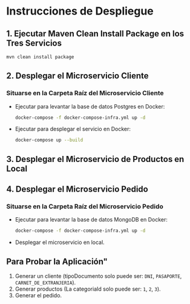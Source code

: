 # Instrucciones de Despliegue

## 1. Ejecutar Maven Clean Install Package en los Tres Servicios
```sh
mvn clean install package
```

## 2. Desplegar el Microservicio Cliente
### Situarse en la Carpeta Raíz del Microservicio Cliente
- Ejecutar para levantar la base de datos Postgres en Docker:
  ```sh
  docker-compose -f docker-compose-infra.yml up -d
  ```
- Ejecutar para desplegar el servicio en Docker:
  ```sh
  docker-compose up --build
  ```

## 3. Desplegar el Microservicio de Productos en Local

## 4. Desplegar el Microservicio Pedido
### Situarse en la Carpeta Raíz del Microservicio Pedido
- Ejecutar para levantar la base de datos MongoDB en Docker:
  ```sh
  docker-compose -f docker-compose-infra.yml up -d
  ```
- Desplegar el microservicio en local.

## Para Probar la Aplicación"
1. Generar un cliente (tipoDocumento solo puede ser: `DNI`, `PASAPORTE`, `CARNET_DE_EXTRANJERIA`).
2. Generar productos (La categoriaId solo puede ser: `1`, `2`, `3`).
3. Generar el pedido.